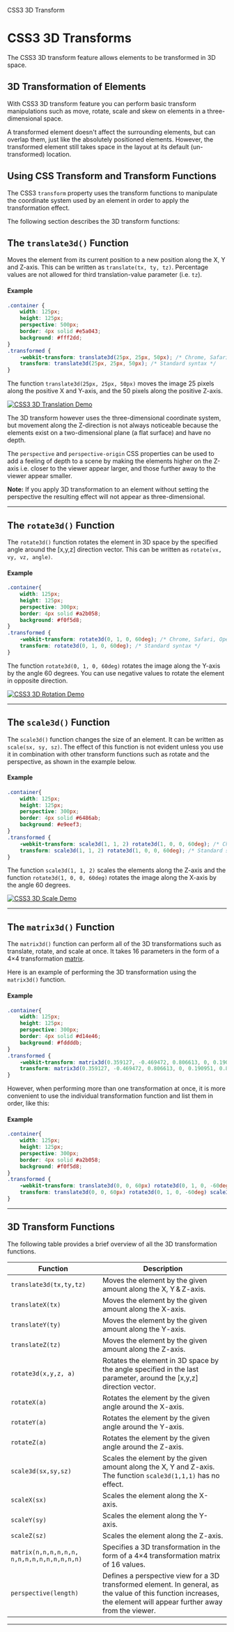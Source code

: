 CSS3 3D Transform

# CSS3 3D Transforms

The CSS3 3D transform feature allows elements to be transformed in 3D space.

## 3D Transformation of Elements

With CSS3 3D transform feature you can perform basic transform manipulations such as move, rotate, scale and skew on elements in a three-dimensional space.

A transformed element doesn't affect the surrounding elements, but can overlap them, just like the absolutely positioned elements. However, the transformed element still takes space in the layout at its default (un-transformed) location.

## Using CSS Transform and Transform Functions

The CSS3 `transform` property uses the transform functions to manipulate the coordinate system used by an element in order to apply the transformation effect.

The following section describes the 3D transform functions:

## The `translate3d()` Function

Moves the element from its current position to a new position along the X, Y and Z-axis. This can be written as `translate(tx, ty, tz)`. Percentage values are not allowed for third translation-value parameter (i.e. `tz`).

#### Example

```css
.container {
    width: 125px;
    height: 125px;
    perspective: 500px;
    border: 4px solid #e5a043;
    background: #fff2dd;
}
.transformed {
    -webkit-transform: translate3d(25px, 25px, 50px); /* Chrome, Safari, Opera */
    transform: translate3d(25px, 25px, 50px); /* Standard syntax */
}
```

The function `translate3d(25px, 25px, 50px)` moves the image 25 pixels along the positive X and Y-axis, and the 50 pixels along the positive Z-axis.

[![CSS3 3D Translation Demo](../../../../_resources/443de429023146008ba5269ea9e8ac62.png)](https://www.tutorialrepublic.com/css-tutorial/../codelab.php?topic=css3&file=translate3d-method)

The 3D transform however uses the three-dimensional coordinate system, but movement along the Z-direction is not always noticeable because the elements exist on a two-dimensional plane (a flat surface) and have no depth.

The `perspective` and `perspective-origin` CSS properties can be used to add a feeling of depth to a scene by making the elements higher on the Z-axis i.e. closer to the viewer appear larger, and those further away to the viewer appear smaller.

**Note:** If you apply 3D transformation to an element without setting the perspective the resulting effect will not appear as three-dimensional.

* * *

## The `rotate3d()` Function

The `rotate3d()` function rotates the element in 3D space by the specified angle around the \[x,y,z\] direction vector. This can be written as `rotate(vx, vy, vz, angle)`.

#### Example

```css
.container{
    width: 125px;
    height: 125px;
    perspective: 300px;
    border: 4px solid #a2b058;
    background: #f0f5d8;
}
.transformed {
    -webkit-transform: rotate3d(0, 1, 0, 60deg); /* Chrome, Safari, Opera */
    transform: rotate3d(0, 1, 0, 60deg); /* Standard syntax */
}
```

The function `rotate3d(0, 1, 0, 60deg)` rotates the image along the Y-axis by the angle 60 degrees. You can use negative values to rotate the element in opposite direction.

[![CSS3 3D Rotation Demo](../../../../_resources/906d9924799741f3af6a3e363073b5f8.png)](https://www.tutorialrepublic.com/css-tutorial/../codelab.php?topic=css3&file=rotate3d-method)

* * *

## The `scale3d()` Function

The `scale3d()` function changes the size of an element. It can be written as `scale(sx, sy, sz)`. The effect of this function is not evident unless you use it in combination with other transform functions such as rotate and the perspective, as shown in the example below.

#### Example

```css
.container{
    width: 125px;
    height: 125px;
    perspective: 300px;
    border: 4px solid #6486ab;
    background: #e9eef3;
}
.transformed {
    -webkit-transform: scale3d(1, 1, 2) rotate3d(1, 0, 0, 60deg); /* Chrome, Safari, Opera */
    transform: scale3d(1, 1, 2) rotate3d(1, 0, 0, 60deg); /* Standard syntax */
}
```

The function `scale3d(1, 1, 2)` scales the elements along the Z-axis and the function `rotate3d(1, 0, 0, 60deg)` rotates the image along the X-axis by the angle 60 degrees.

[![CSS3 3D Scale Demo](../../../../_resources/f6774c2d63454296a1a796cb67c73147.png)](https://www.tutorialrepublic.com/css-tutorial/../codelab.php?topic=css3&file=scale3d-method)

* * *

## The `matrix3d()` Function

The `matrix3d()` function can perform all of the 3D transformations such as translate, rotate, and scale at once. It takes 16 parameters in the form of a 4×4 transformation [matrix](http://www.w3.org/TR/css3-transforms/#MatrixDefined).

Here is an example of performing the 3D transformation using the `matrix3d()` function.

#### Example

```css
.container{
    width: 125px;
    height: 125px;
    perspective: 300px;
    border: 4px solid #d14e46;
    background: #fddddb;
}
.transformed {
    -webkit-transform: matrix3d(0.359127, -0.469472, 0.806613, 0, 0.190951, 0.882948, 0.428884, 0, -0.913545, 0, 0.406737, 0, 0, 0, 0, 1); /* Chrome, Safari, Opera */
    transform: matrix3d(0.359127, -0.469472, 0.806613, 0, 0.190951, 0.882948, 0.428884, 0, -0.913545, 0, 0.406737, 0, 0, 0, 0, 1); /* Standard syntax */
}
```

However, when performing more than one transformation at once, it is more convenient to use the individual transformation function and list them in order, like this:

#### Example

```css
.container{
    width: 125px;
    height: 125px;
    perspective: 300px;
    border: 4px solid #a2b058;
    background: #f0f5d8;
}
.transformed {
    -webkit-transform: translate3d(0, 0, 60px) rotate3d(0, 1, 0, -60deg) scale3d(1, 1, 2); /* Chrome, Safari, Opera */
    transform: translate3d(0, 0, 60px) rotate3d(0, 1, 0, -60deg) scale3d(1, 1, 2); /* Standard syntax */
}
```

* * *

## 3D Transform Functions

The following table provides a brief overview of all the 3D transformation functions.

| Function | Description |
| --- | --- |
| `translate3d(tx,ty,tz)` | Moves the element by the given amount along the X, Y & Z-axis. |
| `translateX(tx)` | Moves the element by the given amount along the X-axis. |
| `translateY(ty)` | Moves the element by the given amount along the Y-axis. |
| `translateZ(tz)` | Moves the element by the given amount along the Z-axis. |
| `rotate3d(x,y,z, a)` | Rotates the element in 3D space by the angle specified in the last parameter, around the \[x,y,z\] direction vector. |
| `rotateX(a)` | Rotates the element by the given angle around the X-axis. |
| `rotateY(a)` | Rotates the element by the given angle around the Y-axis. |
| `rotateZ(a)` | Rotates the element by the given angle around the Z-axis. |
| `scale3d(sx,sy,sz)` | Scales the element by the given amount along the X, Y and Z-axis. The function `scale3d(1,1,1)` has no effect. |
| `scaleX(sx)` | Scales the element along the X-axis. |
| `scaleY(sy)` | Scales the element along the Y-axis. |
| `scaleZ(sz)` | Scales the element along the Z-axis. |
| `matrix(n,n,n,n,n,n, n,n,n,n,n,n,n,n,n,n)` | Specifies a 3D transformation in the form of a 4×4 transformation matrix of 16 values. |
| `perspective(length)` | Defines a perspective view for a 3D transformed element. In general, as the value of this function increases, the element will appear further away from the viewer. |

* * *